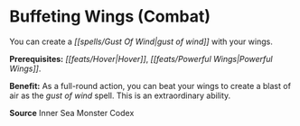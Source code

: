 ﻿---
cssclass: [feats]

---
# Buffeting Wings (Combat)

You can create a _[[spells/Gust Of Wind|gust of wind]]_ with your wings.

**Prerequisites:** _[[feats/Hover|Hover]]_, _[[feats/Powerful Wings|Powerful Wings]]_.

**Benefit:** As a full-round action, you can beat your wings to create a blast of air as the _gust of wind_ spell. This is an extraordinary ability.

**Source** Inner Sea Monster Codex